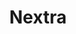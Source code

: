 ---
blog: https://mdxjs.com/blog/v2
git: https://github.com/shuding/nextra
logohandle: nextrasite
sort: nextra
title: Nextra
website: https://nextra.site/
---